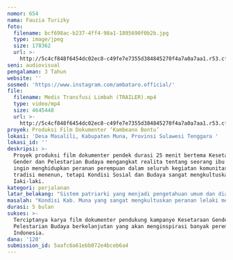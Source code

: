 ```yaml
---
nomor: 654
nama: Fauzia Turizky
foto:
  filename: bcf698ac-b237-4ff4-98a1-1895690f0b2b.jpg
  type: image/jpeg
  size: 178362
  url: >-
    http://5c4cf848f6454dc02ec8-c49fe7e7355d384845270f4a7a0a7aa1.r53.cf2.rackcdn.com/19d3246f-ea11-4ab0-9028-ebc410823bb4/bcf698ac-b237-4ff4-98a1-1895690f0b2b.jpg
seni: audiovisual
pengalaman: 3 Tahun
website: ''
sosmed: 'https://www.instagram.com/ambataro.official/'
file:
  filename: Medis Transfusi Limbah (TRAILER).mp4
  type: video/mp4
  size: 4645448
  url: >-
    http://5c4cf848f6454dc02ec8-c49fe7e7355d384845270f4a7a0a7aa1.r53.cf2.rackcdn.com/6172d4dc-e1de-41be-b917-e585a2d9c86c/Medis%20Transfusi%20Limbah%20(TRAILER).mp4
proyek: Produksi Film Dokumenter ‘Kambeano Bontu’
lokasi: 'Desa Masalili, Kabupaten Muna, Provinsi Sulawesi Tenggara '
lokasi_id: ''
deskripsi: >-
  Proyek produksi film dokumenter pendek durasi 25 menit bertema Kesetaraan
  Gender dan Pelestarian Budaya mengangkat realita tentang seorang ibu yang
  ingin menghidupkan peranan perempuan dalam seluruh kegiatan komunitas melalui
  tradisi menenun, tetapi Kondisi Sosial dan Budaya sangat mengkultuskan peranan
  Iaki-laki.
kategori: perjalanan
latar_belakang: "Sistem patriarki yang menjadi pengetahuan umum dan dianut oleh masyarakat Indonesia secara keseluruhan mengkultuskan peranan laki-laki lebih dominan dalam berbagai bidang membuat keberadaan perempuan ibaratnya hanya sebagai kelas kedua dalam berbudaya dan bermasyarakat. \r\nHal ini tidak terkecuali yang terjadi di desa Masalili, Kabupaten Muna, Sulawesi Tenggara dimana peran-peran perempuan dipangkas dan seolah hanya sebagai pelengkap dalam tatanan masyarakat. Seperti pepatah kuno menyebutkan bahwa peran perempuan itu tidak lebih hanya di dapur, di sumur dan di kasur. Hal ini yang coba ditepis oleh Wa Opa dengan upayanya menghidupakan peran perempuan sebagai perlawan dari stigma atas sistem patriarki tersebut. \r\nPeran yang dilakukan oleh Wa Opa ini yakni mendirikan sebuah Komunitas Tenun, yang mana keberadaan komunitas ini melahirkan perempuan-perempuan produktif dari hasil tenun mereka. Selain itu melalui komunitas ini setiap mereka mengadakan workshop tenun sebagai bentuk kepedulian dan pelestarian identitas budaya lokal kepada generasi muda, dan setiap kegiatan workshop terbuka bagi siapa saja yang ingin belajar. Dengan demikian, hasil tenun mereka pasarnya tidak hanya terjual dalam skala lokal tetapi sudah merambat pasar internasional. Hal ini tentu sangat membantu peran perempuan, disatu sisi hasil upaya meraka juga menunjang perekonomian keluarga."
masalah: "Kondisi Kab. Muna yang sangat mengkultuskan peranan lelaki membuat sering kali perempuan tidak memiliki peranan apa pun. Hal ini juga berdampak didalam kehidupan perekonomian keluarga, Lelaki yang mengambil keputusan dalam pengelolahan perekonomian mereka, Tetapi sebenarnya perempuanlah yang mengatur banyak hal. Ketika kehidupan perekonomian tidak mencukupi, perempuan duduk menenun untuk mencarikan tambahan. \r\nMelihat kondisi tersebut, Ibu Wa Opa bersama sebuah komunitas dan workshop menenun yang didirikannya, ingin semakin menghidupkan peranan perempuan dalam keseluruhan proses pengambilan keputusan dan kegiatan komunitas melalui tradisi menenun."
durasi: 5 bulan
sukses: >-
  Terciptanya karya film dokumenter pendukung kampanye Kesetaraan Gender dan
  Pelestarian Budaya berkelanjutan yang akan menginspirasi banyak perempuan
  Indonesia.
dana: '120'
submission_id: 5aafc6a61ebb072e4bceb6a4
---
```

